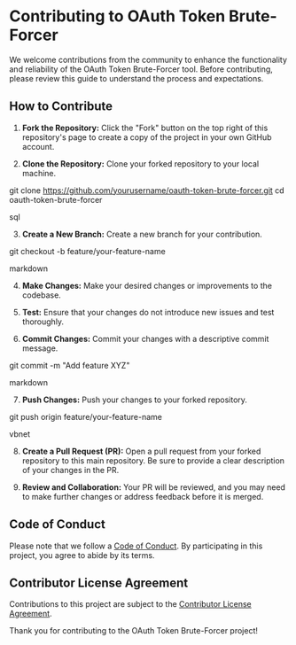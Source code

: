 # Contributing to OAuth Token Brute-Forcer

We welcome contributions from the community to enhance the functionality and reliability of the OAuth Token Brute-Forcer tool. Before contributing, please review this guide to understand the process and expectations.

## How to Contribute

1. **Fork the Repository:** Click the "Fork" button on the top right of this repository's page to create a copy of the project in your own GitHub account.

2. **Clone the Repository:** Clone your forked repository to your local machine.

git clone https://github.com/yourusername/oauth-token-brute-forcer.git
cd oauth-token-brute-forcer

sql


3. **Create a New Branch:** Create a new branch for your contribution.

git checkout -b feature/your-feature-name

markdown


4. **Make Changes:** Make your desired changes or improvements to the codebase.

5. **Test:** Ensure that your changes do not introduce new issues and test thoroughly.

6. **Commit Changes:** Commit your changes with a descriptive commit message.

git commit -m "Add feature XYZ"

markdown


7. **Push Changes:** Push your changes to your forked repository.

git push origin feature/your-feature-name

vbnet


8. **Create a Pull Request (PR):** Open a pull request from your forked repository to this main repository. Be sure to provide a clear description of your changes in the PR.

9. **Review and Collaboration:** Your PR will be reviewed, and you may need to make further changes or address feedback before it is merged.

## Code of Conduct

Please note that we follow a [Code of Conduct](CODE_OF_CONDUCT.md). By participating in this project, you agree to abide by its terms.

## Contributor License Agreement

Contributions to this project are subject to the [Contributor License Agreement](CONTRIBUTING.md).

Thank you for contributing to the OAuth Token Brute-Forcer project!
